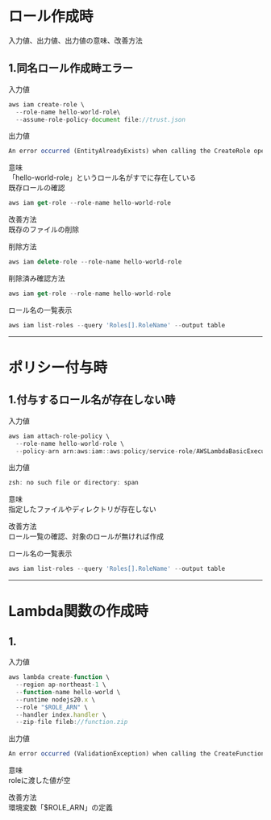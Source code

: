 # ロール作成時
入力値、出力値、出力値の意味、改善方法


## 1.同名ロール作成時エラー
入力値<br>
```javascript
aws iam create-role \
  --role-name hello-world-role\
  --assume-role-policy-document file://trust.json
```
出力値<br>
```javascript
An error occurred (EntityAlreadyExists) when calling the CreateRole operation: Role with name hello-world-role already exists.
```
意味<br>
「hello-world-role」というロール名がすでに存在している<br>
既存ロールの確認<br>
```javascript
aws iam get-role --role-name hello-world-role
```

改善方法<br>
既存のファイルの削除

削除方法
```javascript
aws iam delete-role --role-name hello-world-role
```
削除済み確認方法
```javascript
aws iam get-role --role-name hello-world-role
```
ロール名の一覧表示
```javascript
aws iam list-roles --query 'Roles[].RoleName' --output table
```
---

# ポリシー付与時
## 1.付与するロール名が存在しない時
入力値<br>
```javascript
aws iam attach-role-policy \
  --role-name hello-world-role \
  --policy-arn arn:aws:iam::aws:policy/service-role/AWSLambdaBasicExecutionRole
```
出力値<br>
```javascript
zsh: no such file or directory: span
```
意味<br>
指定したファイルやディレクトリが存在しない<br>

改善方法<br>
ロール一覧の確認、対象のロールが無ければ作成

ロール名の一覧表示
```javascript
aws iam list-roles --query 'Roles[].RoleName' --output table
```

---

# Lambda関数の作成時
## 1.
入力値<br>
```javascript
aws lambda create-function \
  --region ap-northeast-1 \
  --function-name hello-world \
  --runtime nodejs20.x \
  --role "$ROLE_ARN" \
  --handler index.handler \
  --zip-file fileb://function.zip
```
出力値<br>
```javascript
An error occurred (ValidationException) when calling the CreateFunction operation: 1 validation error detected: Value '' at 'role' failed to satisfy constraint: Member must satisfy regular expression pattern: arn:(aws[a-zA-Z-]*)?:iam::\d{12}:role/?[a-zA-Z_0-9+=,.@\-_/]+
```

意味<br>
roleに渡した値が空<br>

改善方法<br>
環境変数「$ROLE_ARN」の定義